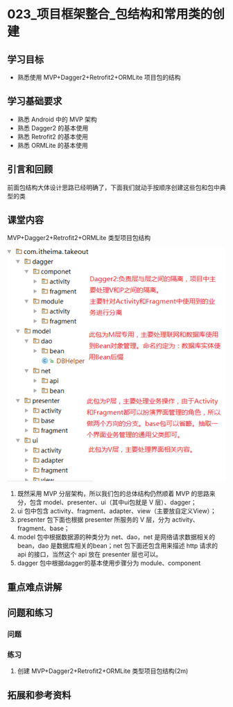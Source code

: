# 023_项目框架整合_包结构和常用类的创建
## 学习目标
- 熟悉使用 MVP+Dagger2+Retrofit2+ORMLite 项目包的结构

## 学习基础要求
- 熟悉 Android 中的 MVP 架构
- 熟悉 Dagger2 的基本使用
- 熟悉 Retrofit2 的基本使用
- 熟悉 ORMLite 的基本使用

## 引言和回顾
前面包结构大体设计思路已经明确了，下面我们就动手按顺序创建这些包和包中典型的类

## 课堂内容
MVP+Dagger2+Retrofit2+ORMLite 类型项目包结构

![](img/architecture008.png)

1. 既然采用 MVP 分层架构，所以我们包的总体结构仍然顺着 MVP 的思路来分，包含 model、presenter、ui（其中ui包就是 V 层）、dagger；
2. ui 包中包含 activity、fragment、adapter、view（主要放自定义View）；
3. presenter 包下面也根据 presenter 所服务的 V 层，分为 activity、fragment、base；
4. model 包中根据数据源的种类分为 net、dao，net 是网络请求数据相关的bean，dao 是数据库相关的bean；net 包下面还包含用来描述 http 请求的 api 的接口，当然这个 api 放在 presenter 层也可以。
5. dagger 包中根据dagger的基本使用步骤分为 module、component

## 重点难点讲解

## 问题和练习
### 问题

### 练习
1. 创建 MVP+Dagger2+Retrofit2+ORMLite 类型项目包结构(2m)

## 拓展和参考资料